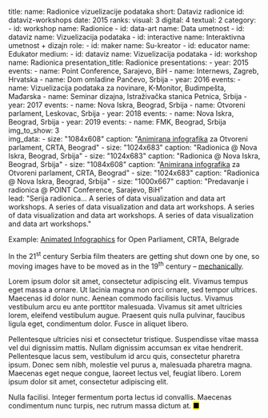 title: 
    name: Radionice vizuelizacije podataka
    short: Dataviz radionice
id: dataviz-workshops
date: 2015
ranks:
    visual: 3
    digital: 4
    textual: 2
category: 
    - id: workshop
      name: Radionice
    - id: data-art
      name: Data umetnost
    - id: dataviz
      name: Vizuelizacija podataka
    - id: interactive
      name: Interaktivna umetnost + dizajn
role:
    - id: maker
      name: Su-kreator
    - id: educator
      name: Edukator
medium:
    - id: dataviz
      name: Vizuelizacija podataka
    - id: workshop
      name: Radionica
presentation_title: Radionice
presentations:
    - year: 2015
      events:
        - name: Point Conference, Sarajevo, BiH
        - name: Internews, Zagreb, Hrvatska
        - name: Dom omladine Pančevo, Srbija
    - year: 2016
      events:
        - name: Vizuelizacija podataka za novinare, K-Monitor, Budimpešta, Mađarska
        - name: Seminar dizajna, Istraživačka stanica Petnica, Srbija
    - year: 2017
      events:
        - name: Nova Iskra, Beograd, Srbija
        - name: Otvoreni parlament, Leskovac, Srbija
    - year: 2018
      events:
        - name: Nova Iskra, Beograd, Srbija
    - year: 2019
      events:
        - name: FMK, Beograd, Srbija
img_to_show: 3       
img_data:
    - size: "1084x608"
      caption: "<a href='https://www.youtube.com/watch?v=pYyaMJ2aN2o' target='_blank'>Animirana infografika</a> za Otvoreni parlament, CRTA, Beograd"
    - size: "1024x683"
      caption: "Radionica @ Nova Iskra, Beograd, Srbija"
    - size: "1024x683"
      caption: "Radionica @ Nova Iskra, Beograd, Srbija"
    - size: "1084x608"
      caption: "<a href='https://www.youtube.com/watch?v=pYyaMJ2aN2o' target='_blank'>Animirana infografika</a> za Otvoreni parlament, CRTA, Beograd"
    - size: "1024x683"
      caption: "Radionica @ Nova Iskra, Beograd, Srbija"
    - size: "1000x667"
      caption: "Predavanje i radionica @ POINT Conference, Sarajevo, BiH"    
lead: "Serija radionica... A series of data visualization and data art workshops. A series of data visualization and data art workshops. A series of data visualization and data art workshops. A series of data visualization and data art workshops."

Example: <a href='https://www.youtube.com/watch?v=pYyaMJ2aN2o' target='_blank'>Animated Infographics</a> for Open Parliament, CRTA, Belgrade

In the 21<sup>st</sup> century Serbia film theaters are getting shut down one by one, so moving images have to
be moved as in the 19<sup>th</sup> century – <a href='https://en.wikipedia.org/wiki/Precursors_of_film' target='_blank'>mechanically</a>.

Lorem ipsum dolor sit amet, consectetur adipiscing elit. Vivamus tempus eget massa a ornare. Ut lacinia magna non orci ornare, sed tempor ultrices. Maecenas id dolor nunc. Aenean commodo facilisis luctus. Vivamus vestibulum arcu eu ante porttitor malesuada. Vivamus sit amet ultricies lorem, eleifend vestibulum augue. Praesent quis nulla pulvinar, faucibus ligula eget, condimentum dolor. Fusce in aliquet libero.

Pellentesque ultricies nisi et consectetur tristique. Suspendisse vitae massa vel dui dignissim mattis. Nullam dignissim accumsan ex vitae hendrerit. Pellentesque lacus sem, vestibulum id arcu quis, consectetur pharetra ipsum. Donec sem nibh, molestie vel purus a, malesuada pharetra magna. Maecenas eget neque congue, laoreet lectus vel, feugiat libero. Lorem ipsum dolor sit amet, consectetur adipiscing elit.

Nulla facilisi. Integer fermentum porta lectus id convallis. Maecenas condimentum nunc turpis, nec rutrum massa dictum at. <mark>&#9632;</mark>